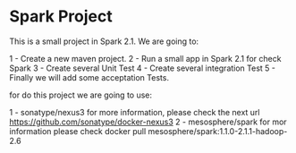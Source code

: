 # Spark Project

This is a small project in Spark 2.1. We are going to:

1 - Create a new maven project.
2 - Run a small app in Spark 2.1 for check Spark
3 - Create several Unit Test
4 - Create several integration Test
5 - Finally we will add some acceptation Tests.

for do this project we are going to use:

1 - sonatype/nexus3 for more information, please check the next url https://github.com/sonatype/docker-nexus3
2 - mesosphere/spark for mor information please check docker pull mesosphere/spark:1.1.0-2.1.1-hadoop-2.6
